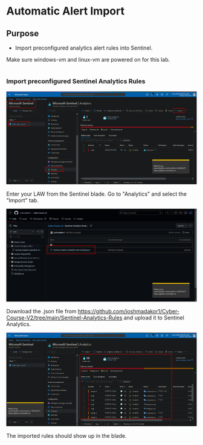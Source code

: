 # Automatic Alert Import

<h2>Purpose</h2>

- Import preconfigured analytics alert rules into Sentinel.

Make sure windows-vm and linux-vm are powered on for this lab.

#
<h3>Import preconfigured Sentinel Analytics Rules</h3>

<img src="https://raw.githubusercontent.com/melisaaaaaaaaa-er/automatic-alert-import-images/main/1.png"/>

Enter your LAW from the Sentinel blade. Go to "Analytics" and select the "Import" tab.

<img src="https://raw.githubusercontent.com/melisaaaaaaaaa-er/automatic-alert-import-images/main/2.png"/>

Download the .json file from https://github.com/joshmadakor1/Cyber-Course-V2/tree/main/Sentinel-Analytics-Rules and upload it to Sentinel Analytics.

<img src="https://raw.githubusercontent.com/melisaaaaaaaaa-er/automatic-alert-import-images/main/3.png"/>

The imported rules should show up in the blade.

